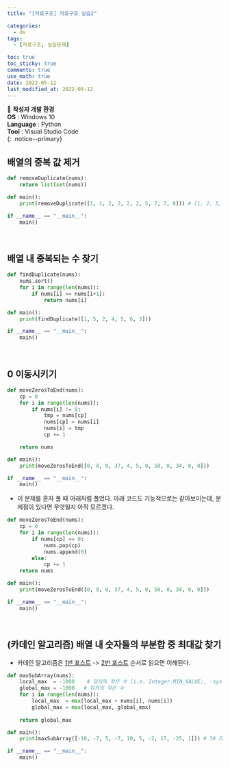 ```yaml
---
title: "[자료구조] 자료구조 실습2"

categories:
  - ds
tags:
  - [자료구조, 실습문제]

toc: true
toc_sticky: true
comments: true
use_math: true
date: 2022-05-12
last_modified_at: 2022-05-12
---
```


📌 **작성자 개발 환경** <br>
**OS** : Windows 10 <br>
**Language** : Python<br>
**Tool** : Visual Studio Code<br>
{: .notice--primary}

## 배열의 중복 값 제거

```py
def removeDuplicate(nums):
    return list(set(nums))

def main():
    print(removeDuplicate([1, 1, 2, 2, 2, 2, 5, 7, 7, 8])) # [1, 2, 5, 7, 8] 리턴

if __name__ == "__main__":
    main()
```
<br>

## 배열 내 중복되는 수 찾기 

```py
def findDuplicate(nums):
    nums.sort()
    for i in range(len(nums)):
        if nums[i] == nums[i+1]:
            return nums[i]

def main():
    print(findDuplicate([1, 5, 2, 4, 5, 6, 3]))

if __name__ == "__main__":
    main()
```
<br>

## 0 이동시키기

```py
def moveZerosToEnd(nums):
    cp = 0
    for i in range(len(nums)):
        if nums[i] != 0:
            tmp = nums[cp]
            nums[cp] = nums[i]
            nums[i] = tmp
            cp += 1

    return nums

def main():
    print(moveZerosToEnd([0, 8, 0, 37, 4, 5, 0, 50, 0, 34, 0, 0]))

if __name__ == "__main__":
    main()
```

- 이 문제를 혼자 풀 때 아래처럼 풀었다. 아래 코드도 기능적으로는 같아보이는데, 문제점이 있다면 무엇일지 아직 모르겠다.

```py
def moveZerosToEnd(nums):
    cp = 0
    for i in range(len(nums)):
        if nums[cp] == 0:
            nums.pop(cp)
            nums.append(0)
        else:
            cp += 1
    return nums

def main():
    print(moveZerosToEnd([0, 8, 0, 37, 4, 5, 0, 50, 0, 34, 0, 0]))

if __name__ == "__main__":
    main()
```
<br>

## (카데인 알고리즘) 배열 내 숫자들의 부분합 중 최대값 찾기
- 카데인 알고리즘은 [1번 포스트](https://juneyr.dev/2019-11-21/maximum-subarray) -> [2번 포스트](https://daewoonginfo.blogspot.com/2021/04/algorithm-kadanes-algorithm.html) 순서로 읽으면 이해된다.

```py
def maxSubArray(nums):
    local_max  = -1000    # 임의의 작은 수 (i.e. Integer.MIN_VALUE;, -sys.maxsize 등)
    global_max = -1000   # 임의의 작은 수
    for i in range(len(nums)):
        local_max  = max(local_max + nums[i], nums[i])
        global_max = max(local_max, global_max)
        
    return global_max

def main():
    print(maxSubArray([-10, -7, 5, -7, 10, 5, -2, 17, -25, 1])) # 30 리턴

if __name__ == "__main__":
    main()
```
<br>
